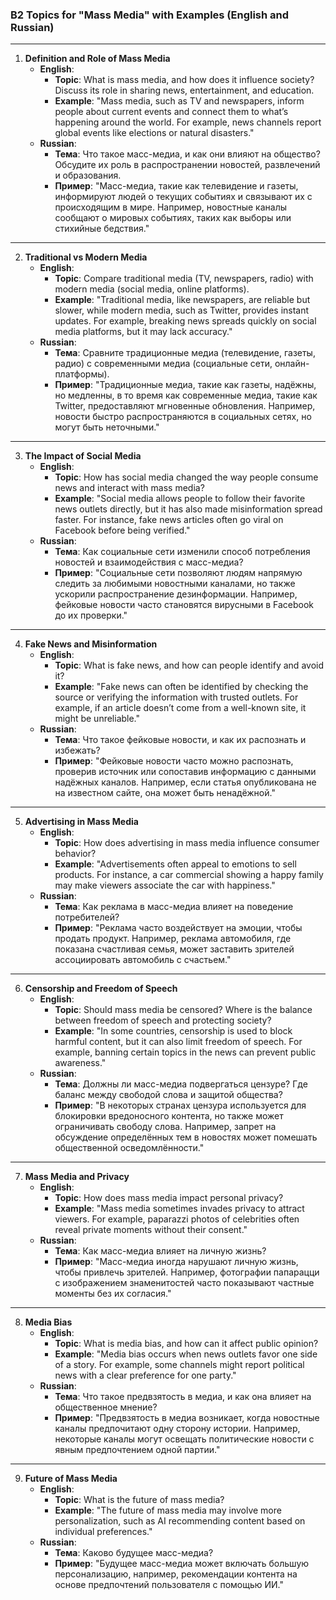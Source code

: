 ### **B2 Topics for "Mass Media" with Examples (English and Russian)**

---

1. **Definition and Role of Mass Media**  
   - **English**:  
     - **Topic**: What is mass media, and how does it influence society? Discuss its role in sharing news, entertainment, and education.  
     - **Example**: "Mass media, such as TV and newspapers, inform people about current events and connect them to what’s happening around the world. For example, news channels report global events like elections or natural disasters."  
   - **Russian**:  
     - **Тема**: Что такое масс-медиа, и как они влияют на общество? Обсудите их роль в распространении новостей, развлечений и образования.  
     - **Пример**: "Масс-медиа, такие как телевидение и газеты, информируют людей о текущих событиях и связывают их с происходящим в мире. Например, новостные каналы сообщают о мировых событиях, таких как выборы или стихийные бедствия."

---

2. **Traditional vs Modern Media**  
   - **English**:  
     - **Topic**: Compare traditional media (TV, newspapers, radio) with modern media (social media, online platforms).  
     - **Example**: "Traditional media, like newspapers, are reliable but slower, while modern media, such as Twitter, provides instant updates. For example, breaking news spreads quickly on social media platforms, but it may lack accuracy."  
   - **Russian**:  
     - **Тема**: Сравните традиционные медиа (телевидение, газеты, радио) с современными медиа (социальные сети, онлайн-платформы).  
     - **Пример**: "Традиционные медиа, такие как газеты, надёжны, но медленны, в то время как современные медиа, такие как Twitter, предоставляют мгновенные обновления. Например, новости быстро распространяются в социальных сетях, но могут быть неточными."

---

3. **The Impact of Social Media**  
   - **English**:  
     - **Topic**: How has social media changed the way people consume news and interact with mass media?  
     - **Example**: "Social media allows people to follow their favorite news outlets directly, but it has also made misinformation spread faster. For instance, fake news articles often go viral on Facebook before being verified."  
   - **Russian**:  
     - **Тема**: Как социальные сети изменили способ потребления новостей и взаимодействия с масс-медиа?  
     - **Пример**: "Социальные сети позволяют людям напрямую следить за любимыми новостными каналами, но также ускорили распространение дезинформации. Например, фейковые новости часто становятся вирусными в Facebook до их проверки."

---

4. **Fake News and Misinformation**  
   - **English**:  
     - **Topic**: What is fake news, and how can people identify and avoid it?  
     - **Example**: "Fake news can often be identified by checking the source or verifying the information with trusted outlets. For example, if an article doesn’t come from a well-known site, it might be unreliable."  
   - **Russian**:  
     - **Тема**: Что такое фейковые новости, и как их распознать и избежать?  
     - **Пример**: "Фейковые новости часто можно распознать, проверив источник или сопоставив информацию с данными надёжных каналов. Например, если статья опубликована не на известном сайте, она может быть ненадёжной."

---

5. **Advertising in Mass Media**  
   - **English**:  
     - **Topic**: How does advertising in mass media influence consumer behavior?  
     - **Example**: "Advertisements often appeal to emotions to sell products. For instance, a car commercial showing a happy family may make viewers associate the car with happiness."  
   - **Russian**:  
     - **Тема**: Как реклама в масс-медиа влияет на поведение потребителей?  
     - **Пример**: "Реклама часто воздействует на эмоции, чтобы продать продукт. Например, реклама автомобиля, где показана счастливая семья, может заставить зрителей ассоциировать автомобиль с счастьем."

---

6. **Censorship and Freedom of Speech**  
   - **English**:  
     - **Topic**: Should mass media be censored? Where is the balance between freedom of speech and protecting society?  
     - **Example**: "In some countries, censorship is used to block harmful content, but it can also limit freedom of speech. For example, banning certain topics in the news can prevent public awareness."  
   - **Russian**:  
     - **Тема**: Должны ли масс-медиа подвергаться цензуре? Где баланс между свободой слова и защитой общества?  
     - **Пример**: "В некоторых странах цензура используется для блокировки вредоносного контента, но также может ограничивать свободу слова. Например, запрет на обсуждение определённых тем в новостях может помешать общественной осведомлённости."

---

7. **Mass Media and Privacy**  
   - **English**:  
     - **Topic**: How does mass media impact personal privacy?  
     - **Example**: "Mass media sometimes invades privacy to attract viewers. For example, paparazzi photos of celebrities often reveal private moments without their consent."  
   - **Russian**:  
     - **Тема**: Как масс-медиа влияет на личную жизнь?  
     - **Пример**: "Масс-медиа иногда нарушают личную жизнь, чтобы привлечь зрителей. Например, фотографии папарацци с изображением знаменитостей часто показывают частные моменты без их согласия."

---

8. **Media Bias**  
   - **English**:  
     - **Topic**: What is media bias, and how can it affect public opinion?  
     - **Example**: "Media bias occurs when news outlets favor one side of a story. For example, some channels might report political news with a clear preference for one party."  
   - **Russian**:  
     - **Тема**: Что такое предвзятость в медиа, и как она влияет на общественное мнение?  
     - **Пример**: "Предвзятость в медиа возникает, когда новостные каналы предпочитают одну сторону истории. Например, некоторые каналы могут освещать политические новости с явным предпочтением одной партии."

---

9. **Future of Mass Media**  
   - **English**:  
     - **Topic**: What is the future of mass media?  
     - **Example**: "The future of mass media may involve more personalization, such as AI recommending content based on individual preferences."  
   - **Russian**:  
     - **Тема**: Каково будущее масс-медиа?  
     - **Пример**: "Будущее масс-медиа может включать большую персонализацию, например, рекомендации контента на основе предпочтений пользователя с помощью ИИ."
